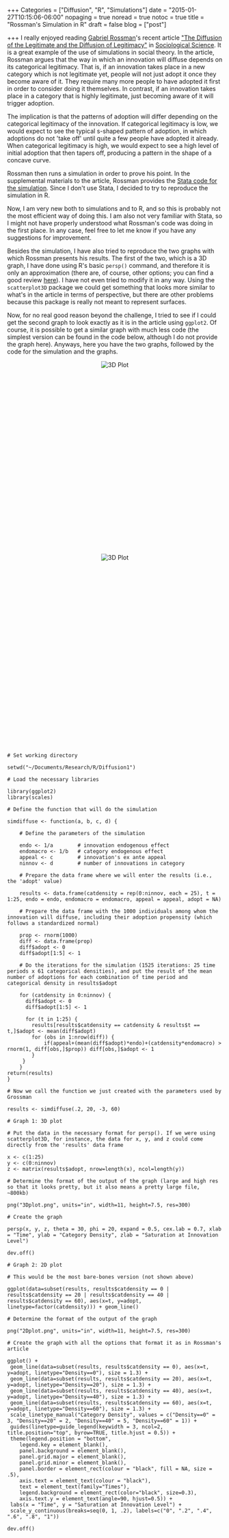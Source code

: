 +++
Categories = ["Diffusion", "R", "Simulations"]
date = "2015-01-27T10:15:06-06:00"
nopaging = true
noread = true
notoc = true
title = "Rossman's Simulation in R"
draft = false
blog = ["post"]

+++
I really enjoyed reading [Gabriel Rossman](http://www.sociology.ucla.edu/faculty/gabriel-rossman)'s recent article ["The Diffusion of the Legitimate and the Diffusion of Legitimacy"](http://www.sociologicalscience.com/the-diffusion-of-the-legitimate/) in [Sociological Science](http://www.sociologicalscience.com/). It is a great example of the use of simulations in social theory. In the article, Rossman argues that the way in which an innovation will diffuse depends on its categorical legitimacy. That is, if an innovation takes place in a new category which is not legitimate yet, people will not just adopt it once they become aware of it. They require many more people to have adopted it first in order to consider doing it themselves. In contrast, if an innovation takes place in a category that is highly legitimate, just becoming aware of it will trigger adoption.

The implication is that the patterns of adoption will differ depending on the categorical legitimacy of the innovation. If categorical legitimacy is low, we would expect to see the typical s-shaped pattern of adoption, in which adoptions do not 'take off' until quite a few people have adopted it already. When categorical legitimacy is high, we would expect to see a high level of initial adoption that then tapers off, producing a pattern in the shape of a concave curve.

Rossman then runs a simulation in order to prove his point. In the supplemental materials to the article, Rossman provides the [Stata code for the simulation](http://www.sociologicalscience.com/download/volume%201/march%282%29/supplementalmaterials/supplementalthediffusionofthelegitimateandthediffusionoflegitimacy.pdf). Since I don't use Stata, I decided to try to reproduce the simulation in R.

Now, I am very new both to simulations and to R, and so this is probably not the most efficient way of doing this. I am also not very familiar with Stata, so I might not have properly understood what Rossman's code was doing in the first place. In any case, feel free to let me know if you have any suggestions for improvement.

Besides the simulation, I have also tried to reproduce the two graphs with which Rossman presents his results. The first of the two, which is a 3D graph, I have done using R's basic ``persp()`` command, and therefore it is only an approximation (there are, of course, other options; you can find a good review [here](http://blog.revolutionanalytics.com/2014/02/3d-plots-in-r.html)). I have not even tried to modify it in any way. Using the ``scatterplot3D`` package we could get something that looks more similar to what's in the article in terms of perspective, but there are other problems because this package is really not meant to represent surfaces. 

Now, for no real good reason beyond the challenge, I tried to see if I could get the second graph to look exactly as it is in the article using ``ggplot2``. Of course, it is possible to get a similar graph with much less code (the simplest version can be found in the code below, although I do not provide the graph here). Anyways, here you have the two graphs, followed by the code for the simulation and the graphs.

<div style="height: 450px" align="center">
     <img src="/img/3Dplot.png" alt="3D Plot" style="max-height: 100%" />
</div>

<div style="height: 450px" align="center">
     <img src="/img/2Dplot.png" alt="3D Plot" style="max-height: 100%" />
</div>

	# Set working directory

	setwd("~/Documents/Research/R/Diffusion1")

	# Load the necessary libraries

	library(ggplot2)    
	library(scales)
	
	# Define the function that will do the simulation

	simdiffuse <- function(a, b, c, d) {
  
		# Define the parameters of the simulation
  	
		endo <- 1/a        # innovation endogenous effect
		endomacro <- 1/b   # category endogenous effect
		appeal <- c        # innovation's ex ante appeal
		ninnov <- d        # number of innovations in category

		# Prepare the data frame where we will enter the results (i.e., the 'adopt' value)

		results <- data.frame(catdensity = rep(0:ninnov, each = 25), t = 1:25, endo = endo, endomacro = endomacro, appeal = appeal, adopt = NA)    

		# Prepare the data frame with the 1000 individuals among whom the innovation will diffuse, including their adoption propensity (which follows a standardized normal)

		prop <- rnorm(1000)
		diff <- data.frame(prop)
		diff$adopt <- 0
		diff$adopt[1:5] <- 1

		# Do the iterations for the simulation (1525 iterations: 25 time periods x 61 categorical densities), and put the result of the mean number of adoptions for each combination of time period and categorical density in results$adopt

		for (catdensity in 0:ninnov) {
		  diff$adopt <- 0
		  diff$adopt[1:5] <- 1
  
		  for (t in 1:25) {
		    results[results$catdensity == catdensity & results$t == t,]$adopt <- mean(diff$adopt)
		    for (obs in 1:nrow(diff)) {
				if(appeal+(mean(diff$adopt)*endo)+(catdensity*endomacro) > rnorm(1, diff[obs,]$prop)) diff[obs,]$adopt <- 1
    		}
	 	 }
		}
	return(results)
	}

	# Now we call the function we just created with the parameters used by Grossman

	results <- simdiffuse(.2, 20, -3, 60)

	# Graph 1: 3D plot

	# Put the data in the necessary format for persp(). If we were using scatterplot3D, for instance, the data for x, y, and z could come directly from the 'results' data frame

	x <- c(1:25)
	y <- c(0:ninnov)
	z <- matrix(results$adopt, nrow=length(x), ncol=length(y))

	# Determine the format of the output of the graph (large and high res so that it looks pretty, but it also means a pretty large file, ~800kb)

	png("3Dplot.png", units="in", width=11, height=7.5, res=300) 

	# Create the graph

	persp(x, y, z, theta = 30, phi = 20, expand = 0.5, cex.lab = 0.7, xlab = "Time", ylab = "Category Density", zlab = "Saturation at Innovation Level")

	dev.off()

	# Graph 2: 2D plot

	# This would be the most bare-bones version (not shown above)

	ggplot(data=subset(results, results$catdensity == 0 | results$catdensity == 20 | results$catdensity == 40 | results$catdensity == 60), aes(x=t, y=adopt, linetype=factor(catdensity))) + geom_line()

	# Determine the format of the output of the graph

	png("2Dplot.png", units="in", width=11, height=7.5, res=300)

	# Create the graph with all the options that format it as in Rossman's article

	ggplot() +	
	 geom_line(data=subset(results, results$catdensity == 0), aes(x=t, y=adopt, linetype="Density==0"), size = 1.3) +
	 geom_line(data=subset(results, results$catdensity == 20), aes(x=t, y=adopt, linetype="Density==20"), size = 1.3) +
	 geom_line(data=subset(results, results$catdensity == 40), aes(x=t, y=adopt, linetype="Density==40"), size = 1.3) +
	 geom_line(data=subset(results, results$catdensity == 60), aes(x=t, y=adopt, linetype="Density==60"), size = 1.3) +
	 scale_linetype_manual("Category Density", values = c("Density==0" = 3, "Density==20" = 2, "Density==40" = 5, "Density==60" = 1)) +
	 guides(linetype=guide_legend(keywidth = 3, ncol=2, title.position="top", byrow=TRUE, title.hjust = 0.5)) +
	 theme(legend.position = "bottom",
        legend.key = element_blank(),
        panel.background = element_blank(),
        panel.grid.major = element_blank(),
        panel.grid.minor = element_blank(),
        panel.border = element_rect(colour = "black", fill = NA, size = .5),
        axis.text = element_text(colour = "black"),
        text = element_text(family="Times"),
        legend.background = element_rect(color="black", size=0.3),
        axis.text.y = element_text(angle=90, hjust=0.5)) +
     labs(x = "Time", y = "Saturation at Innovation Level") +
     scale_y_continuous(breaks=seq(0, 1, .2), labels=c("0", ".2", ".4", ".6", ".8", "1"))

	dev.off()
